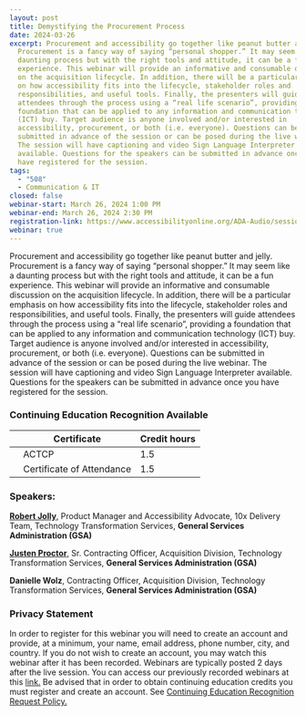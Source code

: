 ```yaml
---
layout: post
title: Demystifying the Procurement Process
date: 2024-03-26
excerpt: Procurement and accessibility go together like peanut butter and jelly.
  Procurement is a fancy way of saying “personal shopper.” It may seem like a
  daunting process but with the right tools and attitude, it can be a fun
  experience. This webinar will provide an informative and consumable discussion
  on the acquisition lifecycle. In addition, there will be a particular emphasis
  on how accessibility fits into the lifecycle, stakeholder roles and
  responsibilities, and useful tools. Finally, the presenters will guide
  attendees through the process using a “real life scenario”, providing a
  foundation that can be applied to any information and communication technology
  (ICT) buy. Target audience is anyone involved and/or interested in
  accessibility, procurement, or both (i.e. everyone). Questions can be
  submitted in advance of the session or can be posed during the live webinar.
  The session will have captioning and video Sign Language Interpreter
  available. Questions for the speakers can be submitted in advance once you
  have registered for the session.
tags:
  - "508"
  - Communication & IT
closed: false
webinar-start: March 26, 2024 1:00 PM
webinar-end: March 26, 2024 2:30 PM
registration-link: https://www.accessibilityonline.org/ADA-Audio/session/?id=111104
webinar: true
---
```

Procurement and accessibility go together like peanut butter and jelly. Procurement is a fancy way of saying “personal shopper.” It may seem like a daunting process but with the right tools and attitude, it can be a fun experience. This webinar will provide an informative and consumable discussion on the acquisition lifecycle. In addition, there will be a particular emphasis on how accessibility fits into the lifecycle, stakeholder roles and responsibilities, and useful tools. Finally, the presenters will guide attendees through the process using a “real life scenario”, providing a foundation that can be applied to any information and communication technology (ICT) buy. Target audience is anyone involved and/or interested in accessibility, procurement, or both (i.e. everyone). Questions can be submitted in advance of the session or can be posed during the live webinar. The session will have captioning and video Sign Language Interpreter available. Questions for the speakers can be submitted in advance once you have registered for the session.

### Continuing Education Recognition Available

|     | **Certificate**           | **Credit hours** |
| --- | ------------------------- | ---------------- |
|     | ACTCP                     | 1.5              |
|     | Certificate of Attendance | 1.5              |

### Speakers:

**[Robert Jolly](https://www.accessibilityonline.org/speakers/speaker.aspx?id=11045&ret=Demystifying%20the%20Procurement%20Process)**, Product Manager and Accessibility Advocate, 10x Delivery Team, Technology Transformation Services, **General Services Administration (GSA)**

**[Justen Proctor](https://www.accessibilityonline.org/speakers/speaker.aspx?id=11044&ret=Demystifying%20the%20Procurement%20Process)**, Sr. Contracting Officer, Acquisition Division, Technology Transformation Services, **General Services Administration (GSA)**

**Danielle Wolz**, Contracting Officer, Acquisition Division, Technology Transformation Services, **General Services Administration (GSA)**

### Privacy Statement

In order to register for this webinar you will need to create an account and provide, at a minimum, your name, email address, phone number, city, and country. If you do not wish to create an account, you may watch this webinar after it has been recorded. Webinars are typically posted 2 days after the live session. You can access our previously recorded webinars at this [link.](https://www.accessibilityonline.org/ADA-Audio/archives/) Be advised that in order to obtain continuing education credits you must register and create an account. See [Continuing Education Recognition Request Policy.](https://www.accessibilityonline.org/continuing-education/CEUDetails.aspx)
